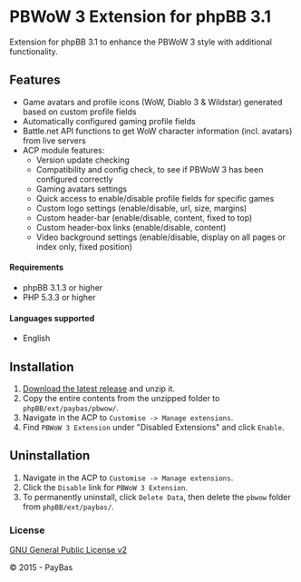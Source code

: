 PBWoW 3 Extension for phpBB 3.1
========

Extension for phpBB 3.1 to enhance the PBWoW 3 style with additional functionality.

## Features
- Game avatars and profile icons (WoW, Diablo 3 & Wildstar) generated based on custom profile fields
- Automatically configured gaming profile fields
- Battle.net API functions to get WoW character information (incl. avatars) from live servers
- ACP module features:
  - Version update checking
  - Compatibility and config check, to see if PBWoW 3 has been configured correctly
  - Gaming avatars settings
  - Quick access to enable/disable profile fields for specific games
  - Custom logo settings (enable/disable, url, size, margins)
  - Custom header-bar (enable/disable, content, fixed to top)
  - Custom header-box links (enable/disable, content)
  - Video background settings (enable/disable, display on all pages or index only, fixed position)

#### Requirements
- phpBB 3.1.3 or higher
- PHP 5.3.3 or higher

#### Languages supported
- English

## Installation
1. [Download the latest release](https://github.com/PayBas/PBWoW3ext/releases) and unzip it.
2. Copy the entire contents from the unzipped folder to `phpBB/ext/paybas/pbwow/`.
3. Navigate in the ACP to `Customise -> Manage extensions`.
4. Find `PBWoW 3 Extension` under "Disabled Extensions" and click `Enable`.

## Uninstallation
1. Navigate in the ACP to `Customise -> Manage extensions`.
2. Click the `Disable` link for `PBWoW 3 Extension`.
3. To permanently uninstall, click `Delete Data`, then delete the `pbwow` folder from `phpBB/ext/paybas/`.

### License
[GNU General Public License v2](http://opensource.org/licenses/GPL-2.0)

© 2015 - PayBas
